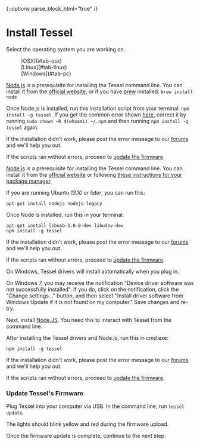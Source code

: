 {::options parse_block_html="true" /}

# Install Tessel

Select the operating system you are working on.

<dl id="install-tabs" data-tab="" class="tabs contained three-up">
<dd class="active">
[OSX](#tab-osx)
</dd>
<dd>
[Linux](#tab-linux)
</dd>
<dd>
[Windows](#tab-pc)
</dd>
</dl>

<div id="install-content" class="tabs-content">

<div id="tab-osx" class="content active">

[Node.js](http://nodejs.org/) is a prerequisite for installing the Tessel command line. You can install it from the [official website](http://nodejs.org/), or if you have [brew](http://brew.sh/) installed: `brew install node`

Once Node.js is installed, run this installation script from your terminal: `npm install -g tessel`. If you get the common error shown [here](http://stackoverflow.com/questions/16151018/npm-throws-error-without-sudo), correct it by running `sudo chown -R $(whoami) ~/.npm` and then running `npm install -g tessel` again.

If the installation didn't work, please post the error message to our [forums](http://forums.tessel.io/category/installation-issues) and we'll help you out.

If the scripts ran without errors, proceed to [update the firmware](index.html#firmware).

</div>

<div id="tab-linux" class="content">

[Node.js](http://nodejs.org/) is a prerequisite for installing the Tessel command line. You can install it from the [official website](http://nodejs.org) or following [these instructions for your package manager](https://github.com/joyent/node/wiki/Installing-Node.js-via-package-manager).

If you are running Ubuntu _13.10 or later_, you can run this:

`apt-get install nodejs nodejs-legacy`

Once Node is installed, run this in your terminal:

```
apt-get install libusb-1.0-0-dev libudev-dev
npm install -g tessel
```

If the installation didn't work, please post the error message to our [forums](http://forums.tessel.io/category/installation-issues) and we'll help you out.

If the scripts ran without errors, proceed to [update the firmware](index.html#firmware).

</div>

<div id="tab-pc" class="content">

On Windows, Tessel drivers will install automatically when you plug in.

On Windows 7, you may receive the notification "Device driver software was not successfully installed". If you do, click on the notification, click the "Change settings..." button, and then select "Install driver software from Windows Update if it is not found on my computer." Save changes and re-try.

Next, install [Node.JS](http://nodejs.org). You need this to interact with Tessel from the command line.

After installing the Tessel drivers and Node.js, run this in cmd.exe:

`npm install -g tessel`

If the installation didn't work, please post the error message to our [forums](http://forums.tessel.io/category/installation-issues) and we'll help you out.

If the scripts ran without errors, proceed to [update the firmware](index.html#firmware).

</div>
</div>

### Update Tessel's Firmware

Plug Tessel into your computer via USB. In the command
line, run `tessel update`.

The lights should blink yellow and red during the
firmware upload.

Once the firmware update is complete, continue to the
next step.
